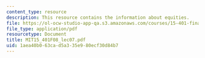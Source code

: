 ```yaml
---
content_type: resource
description: This resource contains the information about equities.
file: https://ol-ocw-studio-app-qa.s3.amazonaws.com/courses/15-401-finance-theory-i-fall-2008/1aea40b063cad5a335e980ecf30d84b7_MIT15_401F08_lec07.pdf
file_type: application/pdf
resourcetype: Document
title: MIT15_401F08_lec07.pdf
uid: 1aea40b0-63ca-d5a3-35e9-80ecf30d84b7
---
```

